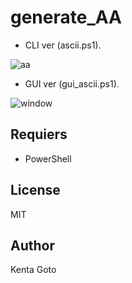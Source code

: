 # generate_AA

- CLI ver (ascii.ps1).  

![aa](https://github.com/KentaGoto/generate_AA/assets/10069642/ab397394-4c6b-4c18-bc7c-bb928ad9a144)

- GUI ver (gui_ascii.ps1).  

![window](https://github.com/KentaGoto/generate_AA/assets/10069642/3bcf7ad5-0745-42d4-8ba9-ac6d7886cb53)

## Requiers
- PowerShell

## License
MIT

## Author
Kenta Goto

